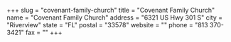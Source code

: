 +++
slug = "covenant-family-church"
title = "Covenant Family Church"
name = "Covenant Family Church"
address = "6321 US Hwy 301 S"
city = "Riverview"
state = "FL"
postal = "33578"
website = ""
phone = "813 370-3421"
fax = ""
+++
